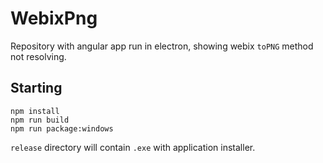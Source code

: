 # WebixPng

Repository with angular app run in electron, showing webix `toPNG` method not resolving.

## Starting
```shell script
npm install
npm run build
npm run package:windows
```

`release` directory will contain `.exe` with application installer.
